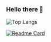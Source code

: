 ### Hello there 👋
![Top Langs](https://github-readme-stats.vercel.app/api/top-langs/?username=pal-akash&layout=compact)  

[![Readme Card](https://github-readme-stats.vercel.app/api/pin/?username=pal-akash&repo=ReadTrackr)](https://github.com/pal-akash/ReadTrackr)
<!--
**pal-akash/pal-akash** is a ✨ _special_ ✨ repository because its `README.md` (this file) appears on your GitHub profile.

Here are some ideas to get you started:

- 🔭 I’m currently working on ...
- 🌱 I’m currently learning ...
- 👯 I’m looking to collaborate on ...
- 🤔 I’m looking for help with ...
- 💬 Ask me about ...
- 📫 How to reach me: ...
- 😄 Pronouns: ...
- ⚡ Fun fact: ...
-->
